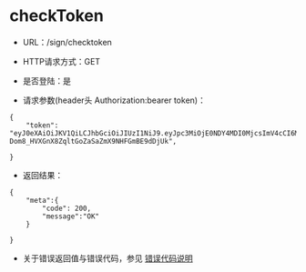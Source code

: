 # checkToken

- URL：/sign/checktoken

- HTTP请求方式：GET

- 是否登陆：是

- 请求参数(header头 Authorization:bearer token)：

```
{
    "token": "eyJ0eXAiOiJKV1QiLCJhbGciOiJIUzI1NiJ9.eyJpc3MiOjE0NDY4MDI0MjcsImV4cCI6MTQ0NjgwNjI1NSwiaWF0IjoxNDQ2ODA1NjU1LCJqdGkiOiIxNDQ2ODA1NjU1MzEwNSIsImRhdGEiOnsidWlkIjoxNDQ2ODAyNDI3fX0.qQC-Dom8_HVXGnX8ZqltGoZaSaZmX9NHFGmBE9dDjUk", 
      
}
```

- 返回结果：

```
{
    "meta":{
        "code": 200,
        "message":"OK"
    }
    
}
```

- 关于错误返回值与错误代码，参见 [错误代码说明](../README.md)
